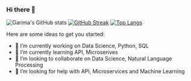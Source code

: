 ### Hi there 👋
![Garima's GitHub stats](https://github-readme-stats.vercel.app/api?username=garimazthakur&count_private=true&theme=cobalt&gb_color=Gradient)
[![GitHub Streak](https://github-readme-streak-stats.herokuapp.com/?user=garimazthakur&theme=highcontrast)](https://git.io/streak-stats)
[![Top Langs](https://github-readme-stats.vercel.app/api/top-langs/?username=garimazthakur&langs_count=8&layout=compact)](https://github.com/garimazthakur/github-readme-stats)

<!--**garimazthakur/garimazthakur** is a ✨ _special_ ✨ repository because its `README.md` (this file) appears on your GitHub profile.-->

Here are some ideas to get you started:

- 🔭 I’m currently working on Data Science, Python, SQL
- 🌱 I’m currently learning API, Microserives
- 👯 I’m looking to collaborate on Data Science, Natural Language Processing
- 🤔 I’m looking for help with API, Microservices and Machine Learning 


